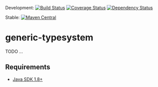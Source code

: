 Development: [![Build Status](https://secure.travis-ci.org/christiangroth/generic-typesystem.svg)](http://travis-ci.org/christiangroth/generic-typesystem)
[![Coverage Status](https://coveralls.io/repos/github/christiangroth/generic-typesystem/badge.svg?branch=develop)](https://coveralls.io/github/christiangroth/generic-typesystem?branch=develop)
[![Dependency Status](https://www.versioneye.com/user/projects/57bdfedb939fc60037ebc99c/badge.svg?style=flat-square)](https://www.versioneye.com/user/projects/57bdfedb939fc60037ebc99c)

Stable: [![Maven Central](https://maven-badges.herokuapp.com/maven-central/de.chrgroth.generic-typesystem/${articatId}/badge.svg)](http://search.maven.org/#artifactdetails|de.chrgroth.generic-typesystem|generic-typesystem)

generic-typesystem
=====================
TODO ...

Requirements
------------

- [Java SDK 1.8+][1]

[1]: http://www.oracle.com/technetwork/java/javase/downloads/index.html
